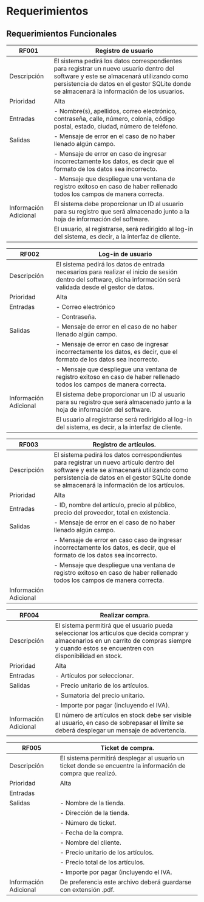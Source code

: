 # Requerimientos

## Requerimientos Funcionales

| RF001 | Registro de usuario |
|--------| ------ | 
| Descripción | El sistema pedirá los datos correspondientes para registrar un nuevo usuario dentro del software y este se almacenará utilizando como persistencia de datos en el gestor SQLite donde se almacenará la información de los usuarios. |
| Prioridad | Alta |
| Entradas  | - Nombre(s), apellidos, correo electrónico, contraseña, calle, número, colonia, código postal, estado, ciudad, número de teléfono. |
| Salidas   | - Mensaje de error en el caso de no haber llenado algún campo. |
|           | - Mensaje de error en caso de ingresar incorrectamente los datos, es decir que el formato de los datos sea incorrecto. |
|           | - Mensaje que despliegue una ventana de registro exitoso en caso de haber rellenado todos los campos de manera correcta. |
| Información Adicional   | El sistema debe proporcionar un ID al usuario para su registro que será almacenado junto a la hoja de información del software. |
|                         | El usuario, al registrarse, será redirigido al log-in del sistema, es decir, a la interfaz de cliente. |



| RF002 | Log-in de usuario |
|--------| ------ | 
| Descripción | El sistema pedirá los datos de entrada necesarios para realizar el inicio de sesión dentro del software, dicha información será validada desde el gestor de datos. |
| Prioridad | Alta |
| Entradas  | - Correo electrónico |
|           | - Contraseña.
| Salidas   | - Mensaje de error en el caso de no haber llenado algún campo. |
|           | - Mensaje de error en caso de ingresar incorrectamente los datos, es decir, que el formato de los datos sea incorrecto. |
|           | - Mensaje que despliegue una ventana de registro exitoso en caso de haber rellenado todos los campos de manera correcta. |
| Información Adicional   | El sistema debe proporcionar un ID al usuario para su registro que será almacenado junto a la hoja de información del software. |
|                         | El usuario al registrarse será redirigido al log-in del sistema, es decir, a la interfaz de cliente. |



| RF003 | Registro de artículos. |
|--------| ------ | 
| Descripción | El sistema pedirá los datos correspondientes para registrar un nuevo artículo dentro del software y este se almacenará utilizando como persistencia de datos en el gestor SQLite donde se almacenará la información de los artículos. |
| Prioridad | Alta |
| Entradas  | - ID, nombre del artículo, precio al público, precio del proveedor, total en existencia. |
| Salidas   | - Mensaje de error en el caso de no haber llenado algún campo. |
|           | - Mensaje de error en caso caso de ingresar incorrectamente los datos, es decir, que el formato de los datos sea incorrecto. |
|           | - Mensaje que despliegue una ventana de registro exitoso en caso de haber rellenado todos los campos de manera correcta. |
| Información Adicional   |   |



| RF004 | Realizar compra. |
|--------| ------ | 
| Descripción | El sistema permitirá que el usuario pueda seleccionar los artículos que decida comprar y almacenarlos en un carrito de compras siempre y cuando estos se encuentren con disponibilidad en stock. |
| Prioridad | Alta |
| Entradas  | - Artículos por seleccionar. |
| Salidas   | - Precio unitario de los artículos. |
|           | - Sumatoria del precio unitario. |
|           | - Importe por pagar (incluyendo el IVA). |
| Información Adicional   | El número de artículos en stock debe ser visible al usuario, en caso de sobrepasar el límite se deberá desplegar un mensaje de advertencia. |



| RF005 | Ticket de compra. |
|--------| ------ | 
| Descripción | El sistema permitirá desplegar al usuario un ticket donde se encuentre la información de compra que realizó. |
| Prioridad | Alta |
| Entradas  |  |
| Salidas   | - Nombre de la tienda. |
|           | - Dirección de la tienda. |
|           | - Número de ticket. |
|           | - Fecha de la compra. |
|           | - Nombre del cliente. |
|           | - Precio unitario de los artículos. |
|           | - Precio total de los artículos. |
|           | - Importe por pagar (incluyendo el IVA. |
| Información Adicional   | De preferencia este archivo deberá guardarse con extensión .pdf. |






